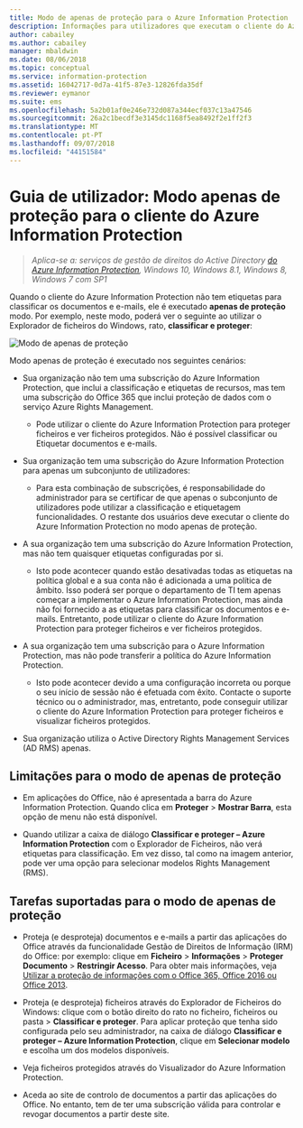 ```yaml
---
title: Modo de apenas de proteção para o Azure Information Protection
description: Informações para utilizadores que executam o cliente do Azure Information Protection no modo de apenas de proteção.
author: cabailey
ms.author: cabailey
manager: mbaldwin
ms.date: 08/06/2018
ms.topic: conceptual
ms.service: information-protection
ms.assetid: 16042717-0d7a-41f5-87e3-12826fda35df
ms.reviewer: eymanor
ms.suite: ems
ms.openlocfilehash: 5a2b01af0e246e732d087a344ecf037c13a47546
ms.sourcegitcommit: 26a2c1becdf3e3145dc1168f5ea8492f2e1ff2f3
ms.translationtype: MT
ms.contentlocale: pt-PT
ms.lasthandoff: 09/07/2018
ms.locfileid: "44151584"
---
```

# <a name="user-guide-protection-only-mode-for-the-azure-information-protection-client"></a>Guia de utilizador: Modo apenas de proteção para o cliente do Azure Information Protection

>*Aplica-se a: serviços de gestão de direitos do Active Directory [do Azure Information Protection](https://azure.microsoft.com/pricing/details/information-protection), Windows 10, Windows 8.1, Windows 8, Windows 7 com SP1*


Quando o cliente do Azure Information Protection não tem etiquetas para classificar os documentos e e-mails, ele é executado **apenas de proteção** modo. Por exemplo, neste modo, poderá ver o seguinte ao utilizar o Explorador de ficheiros do Windows, rato, **classificar e proteger**:

![Modo de apenas de proteção](../media/protection-only-mode.png)

Modo apenas de proteção é executado nos seguintes cenários:

- Sua organização não tem uma subscrição do Azure Information Protection, que inclui a classificação e etiquetas de recursos, mas tem uma subscrição do Office 365 que inclui proteção de dados com o serviço Azure Rights Management. 
    
    - Pode utilizar o cliente do Azure Information Protection para proteger ficheiros e ver ficheiros protegidos. Não é possível classificar ou Etiquetar documentos e e-mails.

- Sua organização tem uma subscrição do Azure Information Protection para apenas um subconjunto de utilizadores:
    
    - Para esta combinação de subscrições, é responsabilidade do administrador para se certificar de que apenas o subconjunto de utilizadores pode utilizar a classificação e etiquetagem funcionalidades. O restante dos usuários deve executar o cliente do Azure Information Protection no modo apenas de proteção. 

- A sua organização tem uma subscrição do Azure Information Protection, mas não tem quaisquer etiquetas configuradas por si.
    
    - Isto pode acontecer quando estão desativadas todas as etiquetas na política global e a sua conta não é adicionada a uma política de âmbito. Isso poderá ser porque o departamento de TI tem apenas começar a implementar o Azure Information Protection, mas ainda não foi fornecido a as etiquetas para classificar os documentos e e-mails. Entretanto, pode utilizar o cliente do Azure Information Protection para proteger ficheiros e ver ficheiros protegidos.

- A sua organização tem uma subscrição para o Azure Information Protection, mas não pode transferir a política do Azure Information Protection. 
    
    - Isto pode acontecer devido a uma configuração incorreta ou porque o seu início de sessão não é efetuada com êxito. Contacte o suporte técnico ou o administrador, mas, entretanto, pode conseguir utilizar o cliente do Azure Information Protection para proteger ficheiros e visualizar ficheiros protegidos.

- Sua organização utiliza o Active Directory Rights Management Services (AD RMS) apenas. 


## <a name="limitations-for-protection-only-mode"></a>Limitações para o modo de apenas de proteção

- Em aplicações do Office, não é apresentada a barra do Azure Information Protection. Quando clica em **Proteger** > **Mostrar Barra**, esta opção de menu não está disponível.

- Quando utilizar a caixa de diálogo **Classificar e proteger – Azure Information Protection** com o Explorador de Ficheiros, não verá etiquetas para classificação. Em vez disso, tal como na imagem anterior, pode ver uma opção para selecionar modelos Rights Management (RMS). 

## <a name="supported-tasks-for-protection-only-mode"></a>Tarefas suportadas para o modo de apenas de proteção

- Proteja (e desproteja) documentos e e-mails a partir das aplicações do Office através da funcionalidade Gestão de Direitos de Informação (IRM) do Office: por exemplo: clique em **Ficheiro** > **Informações** > **Proteger Documento** > **Restringir Acesso**. Para obter mais informações, veja [Utilizar a proteção de informações com o Office 365, Office 2016 ou Office 2013](../help-users.md).

- Proteja (e desproteja) ficheiros através do Explorador de Ficheiros do Windows: clique com o botão direito do rato no ficheiro, ficheiros ou pasta > **Classificar e proteger**. Para aplicar proteção que tenha sido configurada pelo seu administrador, na caixa de diálogo **Classificar e proteger – Azure Information Protection**, clique em **Selecionar modelo** e escolha um dos modelos disponíveis.

- Veja ficheiros protegidos através do Visualizador do Azure Information Protection.

- Aceda ao site de controlo de documentos a partir das aplicações do Office. No entanto, tem de ter uma subscrição válida para controlar e revogar documentos a partir deste site.
  
